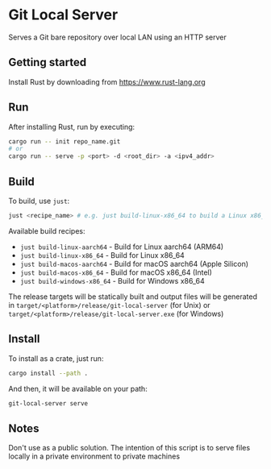 # Git Local Server

Serves a Git bare repository over local LAN using an HTTP server

## Getting started

Install Rust by downloading from https://www.rust-lang.org

## Run

After installing Rust, run by executing:

```sh
cargo run -- init repo_name.git
# or
cargo run -- serve -p <port> -d <root_dir> -a <ipv4_addr>
```

## Build

To build, use `just`:

```sh
just <recipe_name> # e.g. just build-linux-x86_64 to build a Linux x86_64 target
```

Available build recipes:
- `just build-linux-aarch64` - Build for Linux aarch64 (ARM64)
- `just build-linux-x86_64` - Build for Linux x86_64
- `just build-macos-aarch64` - Build for macOS aarch64 (Apple Silicon)
- `just build-macos-x86_64` - Build for macOS x86_64 (Intel)
- `just build-windows-x86_64` - Build for Windows x86_64

The release targets will be statically built and output files will be generated
in `target/<platform>/release/git-local-server` (for Unix) or
`target/<platform>/release/git-local-server.exe` (for Windows)

## Install

To install as a crate, just run:

```sh
cargo install --path .
```

And then, it will be available on your path:

```sh
git-local-server serve
```

## Notes

Don't use as a public solution. The intention of this script is to serve files
locally in a private environment to private machines
